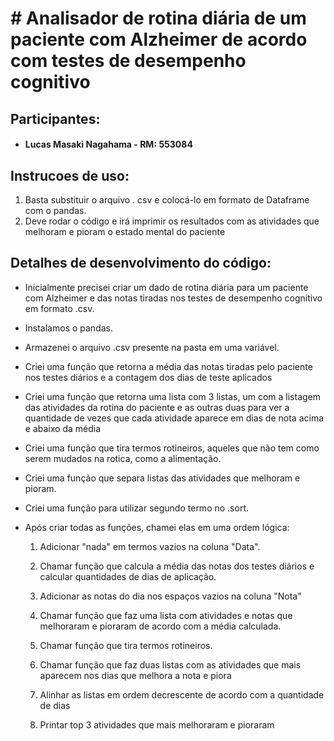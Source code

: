 # # Analisador de rotina diária de um paciente com Alzheimer de acordo com testes de desempenho cognitivo

## Participantes:
* <h4> Lucas Masaki Nagahama - RM: 553084

## Instrucoes de uso:

1. Basta substituir o arquivo . csv e colocá-lo em formato de Dataframe com o pandas.
2. Deve rodar o código e irá imprimir os resultados com as atividades que melhoram e pioram o estado mental do paciente

## Detalhes de desenvolvimento do código:

* Inicialmente precisei criar um dado de rotina diária para um paciente com Alzheimer e das notas tiradas nos testes de desempenho cognitivo em formato .csv.

* Instalamos o pandas.

* Armazenei o arquivo .csv presente na pasta em uma variável.

* Criei uma função que retorna a média das notas tiradas pelo paciente nos testes diários e a contagem dos dias de teste aplicados

* Criei uma função que retorna uma lista com 3 listas, um com a listagem das atividades da rotina do paciente e as outras duas para ver a quantidade de vezes que cada atividade aparece em dias de nota acima e abaixo da média

* Criei uma função que tira termos rotineiros, aqueles que não tem como serem mudados na rotica, como a alimentação.

* Criei uma função que separa listas das atividades que melhoram e pioram.

* Criei uma função para utilizar segundo termo no .sort.

* Após criar todas as funções, chamei elas em uma ordem lógica:

    1. Adicionar "nada" em termos vazios na coluna "Data".

    2. Chamar função que calcula a média das notas dos testes diários e calcular quantidades de dias de aplicação.

    3. Adicionar as notas do dia nos espaços vazios na coluna "Nota"

    4. Chamar função que faz uma lista com atividades e notas que melhoraram e pioraram de acordo com a média calculada.

    5. Chamar função que tira termos rotineiros.
    
    6. Chamar função que faz duas listas com as atividades que mais aparecem nos dias que melhora a nota e piora

    7. Alinhar as listas em ordem decrescente de acordo com a quantidade de dias

    8. Printar top 3 atividades que mais melhoraram e pioraram 